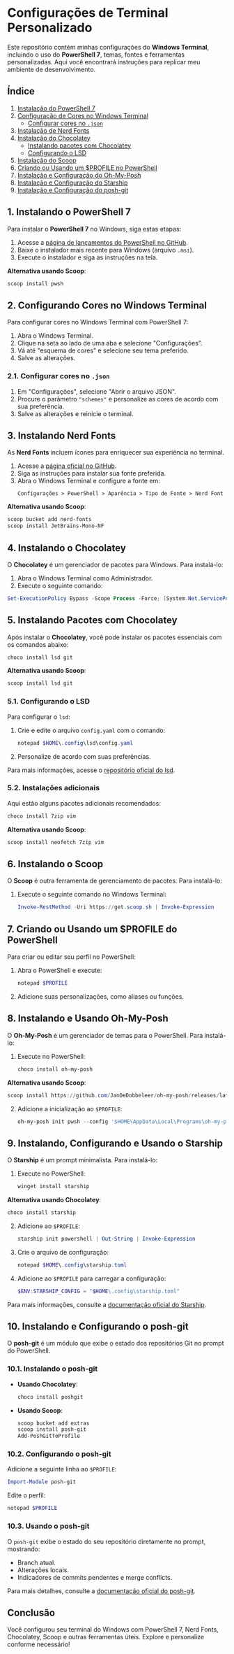 # Configurações de Terminal Personalizado

Este repositório contém minhas configurações do **Windows Terminal**, incluindo o uso do **PowerShell 7**, temas, fontes e ferramentas personalizadas. Aqui você encontrará instruções para replicar meu ambiente de desenvolvimento.

## Índice
1. [Instalação do PowerShell 7](#1-instalando-o-powershell-7)
2. [Configuração de Cores no Windows Terminal](#2-configurando-cores-no-windows-terminal)
   - [Configurar cores no `.json`](#21-configurar-cores-no-json)
3. [Instalação de Nerd Fonts](#3-instalando-nerd-fonts)
4. [Instalação do Chocolatey](#4-instalando-o-chocolatey)
   - [Instalando pacotes com Chocolatey](#5-instalando-pacotes-com-chocolatey)
   - [Configurando o LSD](#51-configurando-o-lsd)
5. [Instalação do Scoop](#6-instalando-o-scoop)
6. [Criando ou Usando um $PROFILE no PowerShell](#7-criando-ou-usando-um-profile-do-powershell)
7. [Instalação e Configuração do Oh-My-Posh](#8-instalando-e-usando-oh-my-posh)
8. [Instalação e Configuração do Starship](#9-instalando-configurando-e-usando-o-starship)
9. [Instalação e Configuração do posh-git](#10-instalando-e-configurando-o-posh-git)

## 1. Instalando o PowerShell 7

Para instalar o **PowerShell 7** no Windows, siga estas etapas:

1. Acesse a [página de lançamentos do PowerShell no GitHub](https://github.com/PowerShell/PowerShell/releases).
2. Baixe o instalador mais recente para Windows (arquivo `.msi`).
3. Execute o instalador e siga as instruções na tela.

**Alternativa usando Scoop**:

```powershell
scoop install pwsh
```

## 2. Configurando Cores no Windows Terminal

Para configurar cores no Windows Terminal com PowerShell 7:

1. Abra o Windows Terminal.
2. Clique na seta ao lado de uma aba e selecione "Configurações".
3. Vá até "esquema de cores" e selecione seu tema preferido.
4. Salve as alterações.

### 2.1. Configurar cores no `.json`

1. Em "Configurações", selecione "Abrir o arquivo JSON".
2. Procure o parâmetro `"schemes"` e personalize as cores de acordo com sua preferência.
3. Salve as alterações e reinicie o terminal.

## 3. Instalando Nerd Fonts

As **Nerd Fonts** incluem ícones para enriquecer sua experiência no terminal.

1. Acesse a [página oficial no GitHub](https://github.com/ryanoasis/nerd-fonts#installing).
2. Siga as instruções para instalar sua fonte preferida.
3. Abra o Windows Terminal e configure a fonte em:
   ```
   Configurações > PowerShell > Aparência > Tipo de Fonte > Nerd Font
   ```

**Alternativa usando Scoop**:

```powershell
scoop bucket add nerd-fonts
scoop install JetBrains-Mono-NF
```

## 4. Instalando o Chocolatey

O **Chocolatey** é um gerenciador de pacotes para Windows. Para instalá-lo:

1. Abra o Windows Terminal como Administrador.
2. Execute o seguinte comando:

```powershell
Set-ExecutionPolicy Bypass -Scope Process -Force; [System.Net.ServicePointManager]::SecurityProtocol = [System.Net.SecurityProtocolType]::Tls12; iex ((New-Object System.Net.WebClient).DownloadString('https://chocolatey.org/install.ps1'))
```

## 5. Instalando Pacotes com Chocolatey

Após instalar o **Chocolatey**, você pode instalar os pacotes essenciais com os comandos abaixo:

```powershell
choco install lsd git
```

**Alternativa usando Scoop**:

```powershell
scoop install lsd git
```

### 5.1. Configurando o LSD

Para configurar o `lsd`:

1. Crie e edite o arquivo `config.yaml` com o comando:
   ```powershell
   notepad $HOME\.config\lsd\config.yaml
   ```
2. Personalize de acordo com suas preferências.

Para mais informações, acesse o [repositório oficial do lsd](https://github.com/lsd-rs/lsd).

### 5.2. Instalações adicionais

Aqui estão alguns pacotes adicionais recomendados:

```powershell
choco install 7zip vim
```

**Alternativa usando Scoop**:

```powershell
scoop install neofetch 7zip vim
```

## 6. Instalando o Scoop

O **Scoop** é outra ferramenta de gerenciamento de pacotes. Para instalá-lo:

1. Execute o seguinte comando no Windows Terminal:
   ```powershell
   Invoke-RestMethod -Uri https://get.scoop.sh | Invoke-Expression
   ```

## 7. Criando ou Usando um $PROFILE do PowerShell

Para criar ou editar seu perfil no PowerShell:

1. Abra o PowerShell e execute:
   ```powershell
   notepad $PROFILE
   ```
2. Adicione suas personalizações, como aliases ou funções.

## 8. Instalando e Usando Oh-My-Posh

O **Oh-My-Posh** é um gerenciador de temas para o PowerShell. Para instalá-lo:

1. Execute no PowerShell:
   ```powershell
   choco install oh-my-posh
   ```

**Alternativa usando Scoop**:

```powershell
scoop install https://github.com/JanDeDobbeleer/oh-my-posh/releases/latest/download/oh-my-posh.json
```

2. Adicione a inicialização ao `$PROFILE`:
   ```powershell
   oh-my-posh init pwsh --config '$HOME\AppData\Local\Programs\oh-my-posh\themes\theme.omp.json' | Invoke-Expression
   ```

## 9. Instalando, Configurando e Usando o Starship

O **Starship** é um prompt minimalista. Para instalá-lo:

1. Execute no PowerShell:
   ```powershell
   winget install starship
   ```

**Alternativa usando Chocolatey**:

```powershell
choco install starship
```

2. Adicione ao `$PROFILE`:
   ```powershell
   starship init powershell | Out-String | Invoke-Expression
   ```

3. Crie o arquivo de configuração:
   ```powershell
   notepad $HOME\.config\starship.toml
   ```

4. Adicione ao `$PROFILE` para carregar a configuração:
   ```powershell
   $ENV:STARSHIP_CONFIG = "$HOME\.config\starship.toml"
   ```

Para mais informações, consulte a [documentação oficial do Starship](https://starship.rs/config/).

## 10. Instalando e Configurando o posh-git

O **posh-git** é um módulo que exibe o estado dos repositórios Git no prompt do PowerShell.

### 10.1. Instalando o posh-git

- **Usando Chocolatey**:
  ```powershell
  choco install poshgit
  ```

- **Usando Scoop**:
  ```powershell
  scoop bucket add extras
  scoop install posh-git
  Add-PoshGitToProfile
  ```

### 10.2. Configurando o posh-git

Adicione a seguinte linha ao `$PROFILE`:

```powershell
Import-Module posh-git
```

Edite o perfil:

```powershell
notepad $PROFILE
```

### 10.3. Usando o posh-git

O `posh-git` exibe o estado do seu repositório diretamente no prompt, mostrando:
- Branch atual.
- Alterações locais.
- Indicadores de commits pendentes e merge conflicts.

Para mais detalhes, consulte a [documentação oficial do posh-git](https://github.com/dahlbyk/posh-git).

## Conclusão

Você configurou seu terminal do Windows com PowerShell 7, Nerd Fonts, Chocolatey, Scoop e outras ferramentas úteis. Explore e personalize conforme necessário!
